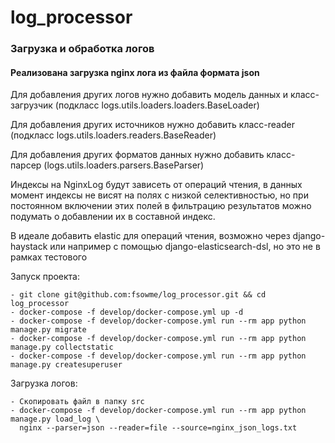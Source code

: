 # log_processor
### Загрузка и обработка логов

#### Реализована загрузка nginx лога из файла формата json

Для добавления других логов нужно добавить модель данных 
и класс-загрузчик (подкласс logs.utils.loaders.loaders.BaseLoader)

Для добавления других источников нужно добавить класс-reader (подкласс logs.utils.loaders.readers.BaseReader)

Для добавления других форматов данных нужно добавить класс-парсер (logs.utils.loaders.parsers.BaseParser)


Индексы на NginxLog будут зависеть от операций чтения, в данных момент индексы не висят на полях с низкой
селективностью, но при постоянном включении этих полей в фильтрацию результатов можно подумать о добавлении
их в составной индекс.

В идеале добавить elastic для операций чтения, возможно через django-haystack или например с помощью
django-elasticsearch-dsl, но это не в рамках тестового


Запуск проекта: 
```
- git clone git@github.com:fsowme/log_processor.git && cd log_processor
- docker-compose -f develop/docker-compose.yml up -d
- docker-compose -f develop/docker-compose.yml run --rm app python manage.py migrate
- docker-compose -f develop/docker-compose.yml run --rm app python manage.py collectstatic
- docker-compose -f develop/docker-compose.yml run --rm app python manage.py createsuperuser
```

Загрузка логов:
```
- Скопировать файл в папку src
- docker-compose -f develop/docker-compose.yml run --rm app python manage.py load_log \
  nginx --parser=json --reader=file --source=nginx_json_logs.txt
```
